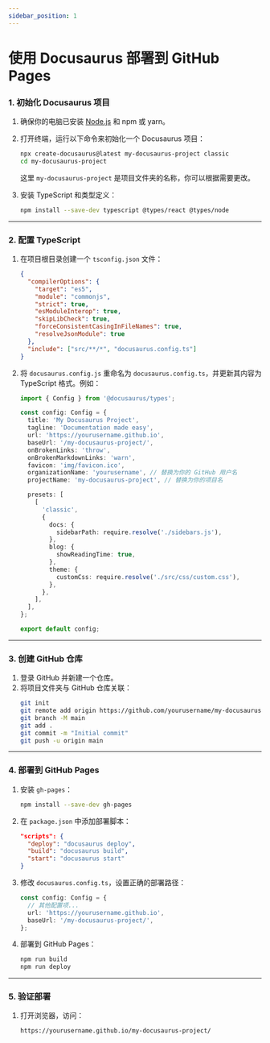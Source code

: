 ```yaml
---
sidebar_position: 1
---
```


# 使用 Docusaurus 部署到 GitHub Pages

### **1. 初始化 Docusaurus 项目**

1. 确保你的电脑已安装 [Node.js](https://nodejs.org/) 和 npm 或 yarn。
2. 打开终端，运行以下命令来初始化一个 Docusaurus 项目：
   ```bash
   npx create-docusaurus@latest my-docusaurus-project classic
   cd my-docusaurus-project
   ```
   这里 `my-docusaurus-project` 是项目文件夹的名称，你可以根据需要更改。

3. 安装 TypeScript 和类型定义：
   ```bash
   npm install --save-dev typescript @types/react @types/node
   ```

---

### **2. 配置 TypeScript**

1. 在项目根目录创建一个 `tsconfig.json` 文件：
   ```json
   {
     "compilerOptions": {
       "target": "es5",
       "module": "commonjs",
       "strict": true,
       "esModuleInterop": true,
       "skipLibCheck": true,
       "forceConsistentCasingInFileNames": true,
       "resolveJsonModule": true
     },
     "include": ["src/**/*", "docusaurus.config.ts"]
   }
   ```

2. 将 `docusaurus.config.js` 重命名为 `docusaurus.config.ts`，并更新其内容为 TypeScript 格式。例如：
   ```typescript
   import { Config } from '@docusaurus/types';

   const config: Config = {
     title: 'My Docusaurus Project',
     tagline: 'Documentation made easy',
     url: 'https://yourusername.github.io',
     baseUrl: '/my-docusaurus-project/',
     onBrokenLinks: 'throw',
     onBrokenMarkdownLinks: 'warn',
     favicon: 'img/favicon.ico',
     organizationName: 'yourusername', // 替换为你的 GitHub 用户名
     projectName: 'my-docusaurus-project', // 替换为你的项目名

     presets: [
       [
         'classic',
         {
           docs: {
             sidebarPath: require.resolve('./sidebars.js'),
           },
           blog: {
             showReadingTime: true,
           },
           theme: {
             customCss: require.resolve('./src/css/custom.css'),
           },
         },
       ],
     ],
   };

   export default config;
   ```

---

### **3. 创建 GitHub 仓库**

1. 登录 GitHub 并新建一个仓库。
2. 将项目文件夹与 GitHub 仓库关联：
   ```bash
   git init
   git remote add origin https://github.com/yourusername/my-docusaurus-project.git
   git branch -M main
   git add .
   git commit -m "Initial commit"
   git push -u origin main
   ```

---

### **4. 部署到 GitHub Pages**

1. 安装 `gh-pages`：
   ```bash
   npm install --save-dev gh-pages
   ```

2. 在 `package.json` 中添加部署脚本：
   ```json
   "scripts": {
     "deploy": "docusaurus deploy",
     "build": "docusaurus build",
     "start": "docusaurus start"
   }
   ```

3. 修改 `docusaurus.config.ts`，设置正确的部署路径：
   ```typescript
   const config: Config = {
     // 其他配置项...
     url: 'https://yourusername.github.io',
     baseUrl: '/my-docusaurus-project/',
   };
   ```

4. 部署到 GitHub Pages：
   ```bash
   npm run build
   npm run deploy
   ```

---

### **5. 验证部署**

1. 打开浏览器，访问：
   ```
   https://yourusername.github.io/my-docusaurus-project/
   ```
